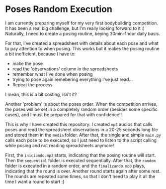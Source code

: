 # Poses Random Execution
I am currently preparing myself for my very first bodybuilding competition. It has been a real big challenge, but I'm really looking forward to it :) Naturally, I need to create a posing routine, beying 30min-1hour daily basis.

For that, I've created a spreadsheet with details about each pose and what to pay attention to when posing. This works but it makes the posing routine a bit inefficient, because I have to:
- make the pose
- read the 'observations' column in the spreadsheets
- remember what I've done when posing
- trying to pose again remebering everything I've just read...
- Repeat the process

I mean, this is a bit costing, isn't it?

Another 'problem' is about the poses order. When the competition arrives, the poses will be set in a completely random order (besides some specific cases), and I must be prepared for that with confidence!!

This is why I have created this repository: I created `mp3` audios that calls poses and read the spreadsheet observations in a 20-25 seconds long file and stored them in the `media` folder. After that, the single and simple `main.py` calls each pose to be executed, so I just need to listen to the script calling while posing and not reading spreadsheets anymore!

First, the `iniciando.mp3` starts, indicating that the posing routine will start. Then the `sequential` folder is executed sequentially. After that, the `random` folder is executed in a random order, and the `finalizando.mp3` plays, indicating that the round is over. Another round starts again after some rest. The rounds are repeated some times, so that I don't need to play it all the time I want a round to start :)
